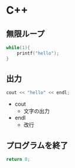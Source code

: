 # C++

## 無限ループ

```c++
while(1){
    printf("hello");
}
```

## 出力

```c++
cout << "hello" << endl;
```

- cout
  - 文字の出力
- endl
  - 改行

## プログラムを終了

```c++
return 0;
```
